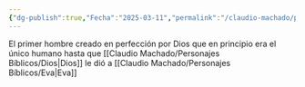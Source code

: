 ```yaml
---
{"dg-publish":true,"Fecha":"2025-03-11","permalink":"/claudio-machado/personajes-biblicos/adan/","dgPassFrontmatter":true}
---
```


El primer hombre creado en perfección por Dios que en principio era el único humano hasta que [[Claudio Machado/Personajes Bíblicos/Dios\|Dios]] le dió a [[Claudio Machado/Personajes Bíblicos/Eva\|Eva]]